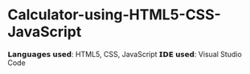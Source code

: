 # Calculator-using-HTML5-CSS-JavaScript
𝗟𝗮𝗻𝗴𝘂𝗮𝗴𝗲𝘀 𝘂𝘀𝗲𝗱: HTML5, CSS, JavaScript
𝗜𝗗𝗘 𝘂𝘀𝗲𝗱: Visual Studio Code 
